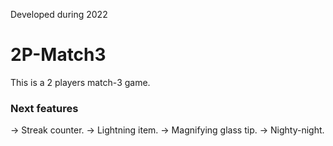 Developed during 2022

# 2P-Match3
This is a 2 players match-3 game.

### Next features
-> Streak counter.
-> Lightning item.
-> Magnifying glass tip.
-> Nighty-night.